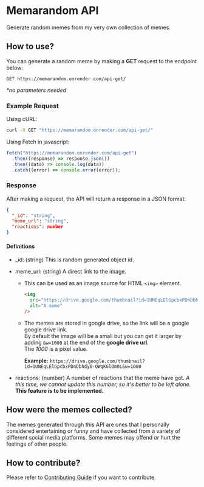 # Memarandom API

Generate random memes from my very own collection of memes.

## How to use?

You can generate a random meme by making a **GET** request to the endpoint below:

```
GET https://memarandom.onrender.com/api-get/
```

_\*no parameters needed_

### Example Request

Using cURL:

```bash
curl -X GET "https://memarandom.onrender.com/api-get/"
```

Using Fetch in javascript:

```js
fetch("https://memarandom.onrender.com/api-get")
  .then((response) => response.json())
  .then((data) => console.log(data))
  .catch((error) => console.error(error));
```

### Response

After making a request, the API will return a response in a JSON format:

```json
{
  "_id": "string",
  "meme_url": "string",
  "reactions": number
}
```

#### Definitions

- \_id: (string) This is random generated object id.
- meme_url: (string) A direct link to the image.

  - This can be used as an image source for HTML `<img>` element.

    ```html
    <img
      src="https://drive.google.com/thumbnail?id=1UNEqLElGpcbxPDnDbhdy0-QWqKGlOm0L"
      alt="A meme"
    />
    ```

  - The memes are stored in google drive, so the link will be a google google drive link. <br/>
    By default the image will be a small but you can get it larger by adding `&w=1000` at the end of the **google drive url**. <br/>
    The _1000_ is a pixel value.

    **Example:** `https://drive.google.com/thumbnail?id=1UNEqLElGpcbxPDnDbhdy0-QWqKGlOm0L&w=1000`

- reactions: (number) A number of reactions that the meme have got. _A this time, we cannot update this number, so it's better to be left alone._ **This feature is to be implemented.**

## How were the memes collected?

The memes generated through this API are ones that I personally considered entertaining or funny and have collected from a variety of different social media platforms. Some memes may offend or hurt the feelings of other people.

## How to contribute?

Please refer to [Contributing Guide](contributing.md) if you want to contribute.
